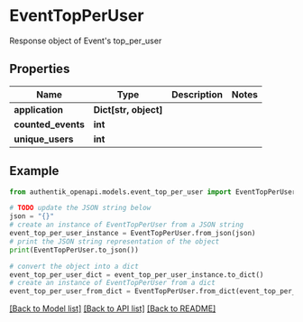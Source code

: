# EventTopPerUser

Response object of Event's top_per_user

## Properties

Name | Type | Description | Notes
------------ | ------------- | ------------- | -------------
**application** | **Dict[str, object]** |  | 
**counted_events** | **int** |  | 
**unique_users** | **int** |  | 

## Example

```python
from authentik_openapi.models.event_top_per_user import EventTopPerUser

# TODO update the JSON string below
json = "{}"
# create an instance of EventTopPerUser from a JSON string
event_top_per_user_instance = EventTopPerUser.from_json(json)
# print the JSON string representation of the object
print(EventTopPerUser.to_json())

# convert the object into a dict
event_top_per_user_dict = event_top_per_user_instance.to_dict()
# create an instance of EventTopPerUser from a dict
event_top_per_user_from_dict = EventTopPerUser.from_dict(event_top_per_user_dict)
```
[[Back to Model list]](../README.md#documentation-for-models) [[Back to API list]](../README.md#documentation-for-api-endpoints) [[Back to README]](../README.md)


